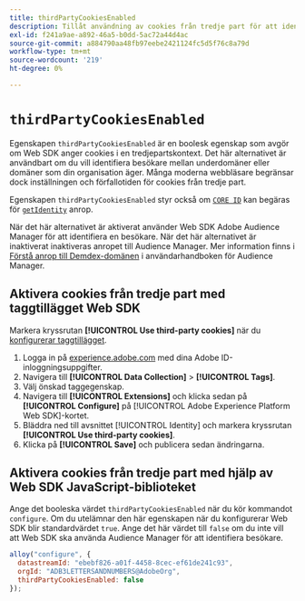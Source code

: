 ```yaml
---
title: thirdPartyCookiesEnabled
description: Tillåt användning av cookies från tredje part för att identifiera besökare.
exl-id: f241a9ae-a892-46a5-b0dd-5ac72a44d4ac
source-git-commit: a884790aa48fb97eebe2421124fc5d5f76c8a79d
workflow-type: tm+mt
source-wordcount: '219'
ht-degree: 0%

---
```



# `thirdPartyCookiesEnabled`

Egenskapen `thirdPartyCookiesEnabled` är en boolesk egenskap som avgör om Web SDK anger cookies i en tredjepartskontext. Det här alternativet är användbart om du vill identifiera besökare mellan underdomäner eller domäner som din organisation äger. Många moderna webbläsare begränsar dock inställningen och förfallotiden för cookies från tredje part.

Egenskapen `thirdPartyCookiesEnabled` styr också om [`CORE ID`](../../identity/overview.md#tracking-coreid-web-sdk) kan begäras för [`getIdentity`](../getidentity.md) anrop.

När det här alternativet är aktiverat använder Web SDK Adobe Audience Manager för att identifiera en besökare. När det här alternativet är inaktiverat inaktiveras anropet till Audience Manager. Mer information finns i [Förstå anrop till Demdex-domänen](https://experienceleague.adobe.com/docs/audience-manager/user-guide/reference/demdex-calls.html?lang=sv-SE) i användarhandboken för Audience Manager.

## Aktivera cookies från tredje part med taggtillägget Web SDK

Markera kryssrutan **[!UICONTROL Use third-party cookies]** när du [konfigurerar taggtillägget](/help/tags/extensions/client/web-sdk/web-sdk-extension-configuration.md).

1. Logga in på [experience.adobe.com](https://experience.adobe.com) med dina Adobe ID-inloggningsuppgifter.
1. Navigera till **[!UICONTROL Data Collection]** > **[!UICONTROL Tags]**.
1. Välj önskad taggegenskap.
1. Navigera till **[!UICONTROL Extensions]** och klicka sedan på **[!UICONTROL Configure]** på [!UICONTROL Adobe Experience Platform Web SDK]-kortet.
1. Bläddra ned till avsnittet [!UICONTROL Identity] och markera kryssrutan **[!UICONTROL Use third-party cookies]**.
1. Klicka på **[!UICONTROL Save]** och publicera sedan ändringarna.

## Aktivera cookies från tredje part med hjälp av Web SDK JavaScript-biblioteket

Ange det booleska värdet `thirdPartyCookiesEnabled` när du kör kommandot `configure`. Om du utelämnar den här egenskapen när du konfigurerar Web SDK blir standardvärdet `true`. Ange det här värdet till `false` om du inte vill att Web SDK ska använda Audience Manager för att identifiera besökare.

```js
alloy("configure", {
  datastreamId: "ebebf826-a01f-4458-8cec-ef61de241c93",
  orgId: "ADB3LETTERSANDNUMBERS@AdobeOrg",
  thirdPartyCookiesEnabled: false
});
```
